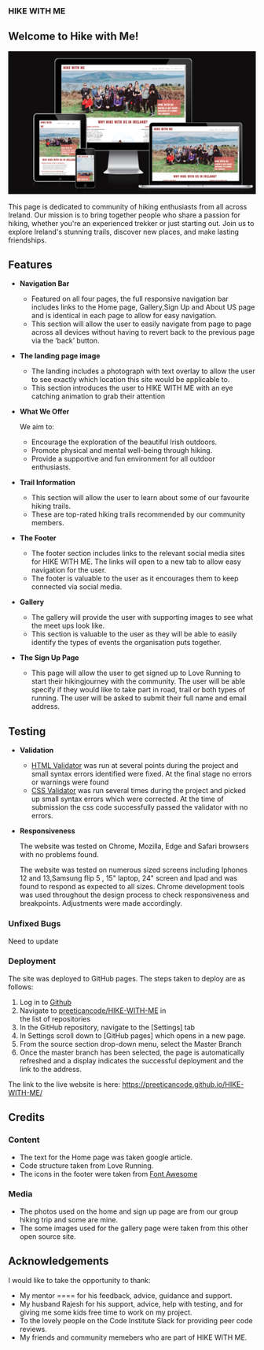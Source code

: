 ### HIKE WITH ME 
## Welcome to Hike with Me! 

![alt-text](documents/responsive.png)

This page is dedicated to community of hiking enthusiasts from all across Ireland. Our mission is to bring together people who share a passion for hiking, whether you're an experienced trekker or just starting out. Join us to explore Ireland's stunning trails, discover new places, and make lasting friendships.

## Features 
- __Navigation Bar__

  - Featured on all four pages, the full responsive navigation bar includes links to the  Home page, Gallery,Sign Up  and About US page and is identical in each page to allow for easy navigation.
  - This section will allow the user to easily navigate from page to page across all devices without having to revert back to the previous page via the ‘back’ button. 

- __The landing page image__

    - The landing includes a photograph with text overlay to allow the user to see exactly which location this site would be applicable to. 
    - This section introduces the user to HIKE WITH ME with an eye catching animation to grab their attention

- __What We Offer__

   We aim to:
   - Encourage the exploration of the beautiful Irish outdoors.
   - Promote physical and mental well-being through hiking.
   - Provide a supportive and fun environment for all outdoor enthusiasts.


- __Trail Information__

  - This section will allow the user to learn about some of our favourite hiking trails. 
  - These are top-rated hiking trails recommended by our community members.

- __The Footer__ 

  - The footer section includes links to the relevant social media sites for HIKE WITH ME. The links will open to a new tab to allow easy navigation for the user. 
  - The footer is valuable to the user as it encourages them to keep connected via social media.

- __Gallery__

  - The gallery will provide the user with supporting images to see what the meet ups look like. 
  - This section is valuable to the user as they will be able to easily identify the types of events the organisation puts together. 

- __The Sign Up Page__

  - This page will allow the user to get signed up to Love Running to start their hikingjourney with the community. The user will be able specify if they would like to take part in road, trail or both types of running. The user will be asked to submit their full name and email address. 

## Testing 

- __Validation__

  * [HTML Validator](https://validator.w3.org/) was run at several points during the project and small syntax errors identified were fixed. At the final stage no errors or warnings were found
  * [CSS Validator](https://validator.w3.org/) was run several times during the project and picked up small syntax errors which were corrected. At the time of submission the css code successfully passed the validator with no errors.

- __Responsiveness__

   The website was tested on Chrome, Mozilla, Edge and Safari browsers with no problems found.

   The website was tested on numerous sized screens including Iphones 12 and 13,Samsung flip 5 , 15" laptop, 24" screen and Ipad and was found to respond as expected to all sizes.
Chrome development tools was used throughout the design process to check responsiveness and breakpoints. Adjustments were made accordingly.


### Unfixed Bugs

Need to update

### Deployment

The site was deployed to GitHub pages. The steps taken to deploy are as follows:
1. Log in to [Github](https://github.com/)
2. Navigate to [preeticancode/HIKE-WITH-ME](https://github.com/preeticancode/HIKE-WITH.gitME) in  
   the list of repositories
3. In the GitHub repository, navigate to the [Settings] tab
4. In Settings scroll down to [GitHub pages] which opens in a new page.
5. From the source section drop-down menu, select the Master Branch
6. Once the master branch has been selected, the page is automatically refreshed and a display indicates the successful deployment and the link to the address.

The link to the live website is here:
https://preeticancode.github.io/HIKE-WITH-ME/


## Credits 



### Content 

- The text for the Home page was taken google article.
- Code structure taken from Love Running.
- The icons in the footer were taken from [Font Awesome](https://fontawesome.com/)

### Media

- The photos used on the home and sign up page are from our group hiking trip and some are mine.
- The some images used for the gallery page were taken from this other open source site.



## Acknowledgements

I would like to take the opportunity to thank:
- My mentor ==== for his feedback, advice, guidance and support.
- My husband Rajesh for his support, advice, help with testing, and for giving me some kids free time to work on my project.
- To the lovely people on the Code Institute Slack for providing peer code reviews.
- My friends and community memebers who are part of HIKE WITH ME.


  







[def]: /workspace/my-kitchen/documents/responsive.png